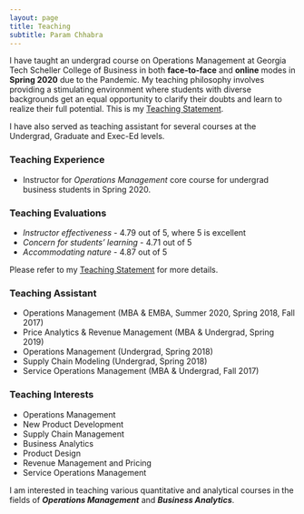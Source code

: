 ```yaml
---
layout: page
title: Teaching
subtitle: Param Chhabra
---
```


I have taught an undergrad course on Operations Management at Georgia Tech Scheller College of Business in both **face-to-face** and **online** modes in **Spring 2020** due to the Pandemic. My teaching philosophy involves providing a stimulating environment where students with diverse backgrounds get an equal opportunity to clarify their doubts and learn to realize their full potential. This is my [Teaching Statement](https://drive.google.com/file/d/1HySroIrA78BWHwNt41104Z45hRUpCinM/view?usp=sharing).

I have also served as teaching assistant for several courses at the Undergrad, Graduate and Exec-Ed levels.

### Teaching Experience

* Instructor for *Operations Management* core course for undergrad business students in Spring 2020.

### Teaching Evaluations

* *Instructor effectiveness* - 4.79 out of 5, where 5 is excellent
* *Concern for students’ learning* - 4.71 out of 5
* *Accommodating nature* - 4.87 out of 5

Please refer to my [Teaching Statement](https://drive.google.com/file/d/1HySroIrA78BWHwNt41104Z45hRUpCinM/view?usp=sharing) for more details.

### Teaching Assistant

* Operations Management (MBA & EMBA, Summer 2020, Spring 2018, Fall 2017)
* Price Analytics & Revenue Management (MBA & Undergrad, Spring 2019)
* Operations Management (Undergrad, Spring 2018)
* Supply Chain Modeling (Undergrad, Spring 2018)
* Service Operations Management (MBA & Undergrad, Fall 2017)

### Teaching Interests
  * Operations Management   
  * New Product Development
  * Supply Chain Management
  * Business Analytics
  * Product Design
  * Revenue Management and Pricing
  * Service Operations Management

I am interested in teaching various quantitative and analytical courses in the fields of ***Operations Management*** and ***Business Analytics***.

